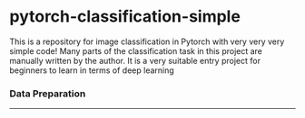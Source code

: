 # pytorch-classification-simple
This is a repository for image classification in Pytorch with very very very simple code! Many parts of the classification task in this project are manually written by the author. It is a very suitable entry project for beginners to learn in terms of deep learning

### Data Preparation
* **
